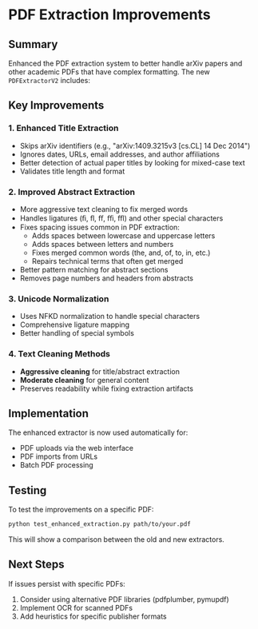 # PDF Extraction Improvements

## Summary

Enhanced the PDF extraction system to better handle arXiv papers and other academic PDFs that have complex formatting. The new `PDFExtractorV2` includes:

## Key Improvements

### 1. Enhanced Title Extraction
- Skips arXiv identifiers (e.g., "arXiv:1409.3215v3 [cs.CL] 14 Dec 2014")
- Ignores dates, URLs, email addresses, and author affiliations
- Better detection of actual paper titles by looking for mixed-case text
- Validates title length and format

### 2. Improved Abstract Extraction
- More aggressive text cleaning to fix merged words
- Handles ligatures (ﬁ, ﬂ, ﬀ, ﬃ, ﬄ) and other special characters
- Fixes spacing issues common in PDF extraction:
  - Adds spaces between lowercase and uppercase letters
  - Adds spaces between letters and numbers
  - Fixes merged common words (the, and, of, to, in, etc.)
  - Repairs technical terms that often get merged
- Better pattern matching for abstract sections
- Removes page numbers and headers from abstracts

### 3. Unicode Normalization
- Uses NFKD normalization to handle special characters
- Comprehensive ligature mapping
- Better handling of special symbols

### 4. Text Cleaning Methods
- **Aggressive cleaning** for title/abstract extraction
- **Moderate cleaning** for general content
- Preserves readability while fixing extraction artifacts

## Implementation

The enhanced extractor is now used automatically for:
- PDF uploads via the web interface
- PDF imports from URLs
- Batch PDF processing

## Testing

To test the improvements on a specific PDF:

```bash
python test_enhanced_extraction.py path/to/your.pdf
```

This will show a comparison between the old and new extractors.

## Next Steps

If issues persist with specific PDFs:
1. Consider using alternative PDF libraries (pdfplumber, pymupdf)
2. Implement OCR for scanned PDFs
3. Add heuristics for specific publisher formats